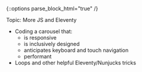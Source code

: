 {::options parse_block_html="true" /}
<section class="accordion-wrapper">

<div class="accordion-title js-trigger-content-toggle">
Topic: More JS and Eleventy
</div>

- Coding a carousel that:
  - is responsive
  - is inclusively designed
  - anticipates keyboard and touch navigation
  - performant
- Loops and other helpful Eleventy/Nunjucks tricks

</section>
